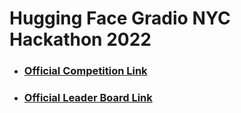 # Hugging Face Gradio NYC Hackathon 2022
* ### [Official Competition Link](https://huggingface.co/GradioNYCHackathon)

* ### [Official Leader Board Link](https://huggingface.co/spaces/GradioNYCHackathon/Leaderboard)

